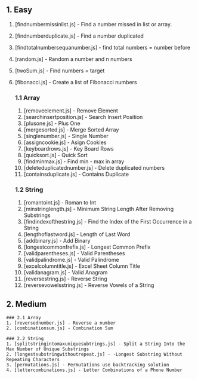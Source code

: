
## 1. Easy
1. [findnumbermissinlist.js] - Find a number missed in list or array.
2. [findnumberduplicate.js] - Find a number duplicated
3. [findtotalnumbersequanumber.js] - find total numbers = number before
4. [random.js] - Random a number and n numbers
5. [twoSum.js] - Find numbers = target
6. [fibonacci.js] - Create a list of Fibonacci numbers

    ### 1.1 Array
    1. [removeelement.js] - Remove Element
    2. [searchinsertposition.js] - Search Insert Position
    3. [plusone.js] - Plus One
    4. [mergesorted.js] - Merge Sorted Array
    5. [singlenumber.js] - Single Number
    6. [assigncookie.js] - Asign Cookies
    7. [keyboardrows.js] - Key Board Rows
    8. [quicksort.js] - Quick Sort
    9. [findminmax.js] - Find min - max in array
    10. [deleteduplicatednumber.js] - Delete duplicated numbers
    11. [containsduplicate.js] - Contains Duplicate

    ### 1.2 String
    1. [romantoint.js] - Roman to Int
    2. [minstringlength.js] - Minimum String Length After Removing Substrings
    3. [findindexofthestring.js] - Find the Index of the First Occurrence in a String
    4. [lengthoflastword.js] - Length of Last Word
    5. [addbinary.js] - Add Binary
    6. [longestcommonfrefix.js] - Longest Common Prefix
    7. [validparentheses.js] - Valid Parentheses
    8. [validpalindrome.js] - Valid Palindrome
    9. [excelcolumntitle.js] - Excel Sheet Column Title
    10. [validanagram.js] - Valid Anagram
    11. [reversestring.js] - Reverse String
    12. [reversevowelsstring.js] - Reverse Vowels of a String

## 2. Medium
    ### 2.1 Array
    1. [reversednumber.js] - Reverse a number
    2. [combinationsum.js] - Combination Sum

    ### 2.2 String
    1. [splitstringintomaxuniquesubtrings.js] - Split a String Into the Max Number of Unique Substrings
    2. [longestsubstringwithoutrepeat.js] - -Longest Substring Without Repeating Characters
    3. [permutations.js] - Permutations use backtracking solution
    4. [lettercombinations.js] - Letter Combinations of a Phone Number